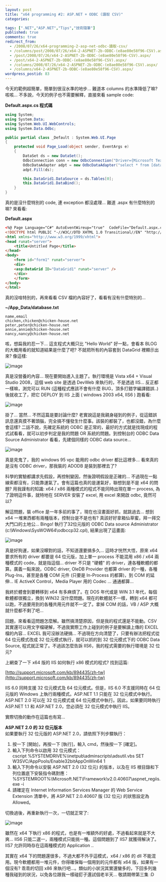 ```yaml
---
layout: post
title: "x64 programming #2: ASP.NET + ODBC (讀取 CSV)"
categories:

tags: [".NET","ASP.NET","Tips","技術隨筆"]
published: true
comments: true
redirect_from:
  - /2008/07/26/x64-programming-2-asp-net-odbc-讀取-csv/
  - /columns/post/2008/07/26/x64-2-ASPNET-2b-ODBC-(e8ae80e58f96-CSV).aspx/
  - /post/2008/07/26/x64-2-ASPNET-2b-ODBC-(e8ae80e58f96-CSV).aspx/
  - /post/x64-2-ASPNET-2b-ODBC-(e8ae80e58f96-CSV).aspx/
  - /columns/2008/07/26/x64-2-ASPNET-2b-ODBC-(e8ae80e58f96-CSV).aspx/
  - /columns/x64-2-ASPNET-2b-ODBC-(e8ae80e58f96-CSV).aspx/
wordpress_postid: 83
---
```


今天的範例超簡單，簡單到很沒水準的地步... 難道本 columns 的水準降低了嘛? 咳咳... 不多說，今天的例子也不需要解釋，直接來看 sample code:

**Default.aspx.cs 程式碼**

```csharp
using System;
using System.Data;
using System.Web.UI.WebControls;
using System.Data.Odbc;

public partial class _Default : System.Web.UI.Page 
{
    protected void Page_Load(object sender, EventArgs e)
    {
        DataSet ds = new DataSet();
        OdbcConnection conn = new OdbcConnection("Driver={Microsoft Text Driver (*.txt; *.csv)};DBQ=" + Server.MapPath("~/App_Data"));
        OdbcDataAdapter adpt = new OdbcDataAdapter("select * from [database.txt]", conn);
        adpt.Fill(ds);

        this.DataGrid1.DataSource = ds.Tables[0];
        this.DataGrid1.DataBind();
    }
}
```

真的是沒什麼特別的 code, 連 exception 都沒處理... 難道 .aspx 有什麼特別的嘛? 來看看:

**Default.aspx**

```html
<%@ Page Language="C#" AutoEventWireup="true"  CodeFile="Default.aspx.cs" Inherits="_Default" %>
<!DOCTYPE html PUBLIC "-//W3C//DTD XHTML 1.0 Transitional//EN" "http://www.w3.org/TR/xhtml1/DTD/xhtml1-transitional.dtd">
<html xmlns="http://www.w3.org/1999/xhtml">
<head runat="server">
    <title>Untitled Page</title>
</head>
<body>
    <form id="form1" runat="server">
    <div>
    <asp:DataGrid ID="DataGrid1" runat="server" />
    </div>
    </form>
</body>
</html>
```

真的沒啥特別的，再來看看 CSV 檔的內容好了，看看有沒有什麼特別的...

**~/App_Data/database.txt**

```
name,email
chicken,chicken@chicken-house.net
peter,peter@chicken-house.net
annie,annie@chicken-house.net
nancy,nancy@chicken-house.net
```

咳，想扁我的忍一下... 這支程式大概只比 "Hello World" 好一點，會看本 BLOG 的大概用看的就知道結果是什麼了吧? 不就把所有的內容套到 DataGrid 裡顯示出來? 像這樣:

![image](/wp-content/be-files/WindowsLiveWriter/x642ASP.NETODBCCSV_42B/image_3.png)

真是沒營養的內容... 現在要開始進入主題了。執行環境是 Vista x64 + Visual Studio 2008，這個 web site 是透過 DevWeb 來執行的，不是透過 IIS... 反正都一樣嘛，測完可以 RUN (這種程式應該不會有什麼 BUG，頂多打錯字編譯錯誤..) 後就收工了，把它 DEPLOY 到 IIS 上面 ( windows 2003 x64, IIS6 ) 跑看看:

![image](/wp-content/be-files/WindowsLiveWriter/x642ASP.NETODBCCSV_42B/image_6.png)

掛了... 當然... 不然這篇是要討論什麼? 老實說這是我親身碰到的例子，從這錯誤訊息還真摸不著頭腦，完全搞不懂發生什麼事。該裝的都裝了，也都沒錯，為什麼會這樣? 二話不說，先確定系統的 ODBC 是正常的，最好的方式就是找現成的程式試看看，就可以初步判定是我的問題 OR 系統的問題。到控制台的 ODBC Data Source Administrator 看看，先建個同樣的 ODBC data source...

![image](/wp-content/be-files/WindowsLiveWriter/x642ASP.NETODBCCSV_42B/image_9.png)

真是見鬼了，我的 windows 95 vpc 能用的 odbc driver 都比這裡多... 看來真的是沒有 ODBC driver，那我裝的 ADODB 是裝到那裡去了?

科學的實驗都講求先假設，再控制變因，然後證明假設是正確的... 不過現在一點線索都沒有，只能靠運氣了。會有這篇也真的是運氣好，聯想到是不是 x64 的問題? 用我謹有的知識: x64 / x86 兩種模式的程式不能同時出現在單一 process, 為了證明這件事，就特地在 SERVER 安裝了 excel, 用 excel 來開啟 odbc, 竟然可以?

解這問題，裝 office 是一年多前的事了，現在也沒畫面好抓，就跳過去... 想到 x64 一堆東西都有兩種版本，控制台是不是也有? 真該好好拿箱仙草蜜，拜一拜交大門口的土地公... Bingo! 執行了32位元版的 ODBC Data source Administrator (c:\Windows\SysWOW64\odbccp32.cpl), 結果出現了這畫面:

![image](/wp-content/be-files/WindowsLiveWriter/x642ASP.NETODBCCSV_42B/image_12.png)

真是好狗運，如果沒矇對的話，不知道還要搞多久... 這時才恍然大悟，原來 x64 要求所有的 driver 都要是 64 位元版，加上單一 process 不能混用 x86 / x64 兩種模式的 code，就是指這個... driver 不只是 "硬體" 的 driver，連各種軟體的都算。廣義一點來說，ODBC driver, OleDB Provider 也都算 driver 的一種，各種 Plug-Ins，甚至是各種 COM 元件 (只要是 In-Process 的都算)，到 COM 的延伸... IE ActiveX Control，Media Player 用的 Codec ... 通通都算...

我終於體會到要轉移到 x64 有多麻煩了。在 DOS 年代或是 WIN 3.1 年代，每個軟體都很獨立，換到 WIN32 沒什麼問題。現在的軟體就不一樣，轉到 x64 都可以跑，不過要用到的各種共用元件就不一定了。拿掉 COM 的話，VB / ASP 大概就什麼都不剩了吧...

回題，來看看這問題怎麼解。雖然搞清楚原因，但是我的程式還是不能動。CSV 其實還可以用文字檔硬解，不過我實際工作上碰到的例子是要解讀上傳的 EXCEL 檔的內容... EXCEL 我可沒辦法硬搞... 不過現在方向清楚了，只要有辦法把程式從 64 位元模式改成 32 位元模式執行，就可以抓的到 32 位元模式下的 ODBC Data Source, 程式就正常了。不過該怎麼告訴 IIS6，我的程式需要的執行環境是 32 位元?

上網查了一下 x64 版的 IIS 如何執行 x86 模式的程式? 找到這篇:

[http://support.microsoft.com/kb/894435/zh-tw](http://support.microsoft.com/kb/894435/zh-tw)

IIS 6.0 同時支援 32 位元模式及 64 位元模式。但是，IIS 6.0 不支援同時在 64 位元版的 Windows 上執行兩種模式。ASP.NET 1.1 只能在 32 位元模式中執行。ASP.NET 2.0 可以在 32 位元模式或 64 位元模式中執行。因此，如果要同時執行 ASP.NET 1.1 和 ASP.NET 2.0，您必須在 32 位元模式中執行 IIS。

實際切換的動作在這篇也有寫...

**ASP.NET 2.0 的 32 位元版本**  
如果要執行 32 位元版的 ASP.NET 2.0，請依照下列步驟執行：  
1. 按一下 [開始]，再按一下 [執行]，輸入 cmd，然後按一下 [確定]。  
2. 輸入下列命令以啟用 32 位元模式：  
cscript %SYSTEMDRIVE%\inetpub\adminscripts\adsutil.vbs SET W3SVC/AppPools/Enable32bitAppOnWin64 1  
3. 輸入下列命令以安裝 ASP.NET 2.0 (32 位元) 的版本，以及在 IIS 根目錄和下列位置底下安裝指令碼對應：  
%SYSTEMROOT%\Microsoft.NET\Framework\v2.0.40607\aspnet_regiis.exe -i  
4. 請確定在 Internet Information Services Manager 的 Web Service Extension 清單中，將 ASP.NET 2.0.40607 版 (32 位元) 的狀態設定為 Allowed。

切換過後，再重新執行一次，一切就正常了:

![image](/wp-content/be-files/WindowsLiveWriter/x642ASP.NETODBCCSV_42B/image_15.png)

雖然在 x64 下執行 x86 的程式，也是有一堆額外的好處，不過看起來就是不大爽... IIS6 只能二選一，兩種模式只能挑一種。這個問題到了 IIS7 就獲得解決了。 IIS7 允許同時存在這兩種模式的 Application ..

其實在 x64 下的問題還很多，不過大都不外乎這模式，x64 / x86 的 dll 不能混用。現今軟體都用一堆元件，你得確保每一個用到的元件都有 x64 版，如果有一個沒有? 乖乖的切回 x86 來執行吧...。類似的小狀況其實還蠻多的，下回多列幾種我碰到的狀況，以免各位跟我一樣碰釘子還試個老半天... 敬請期帶第三集 :D
